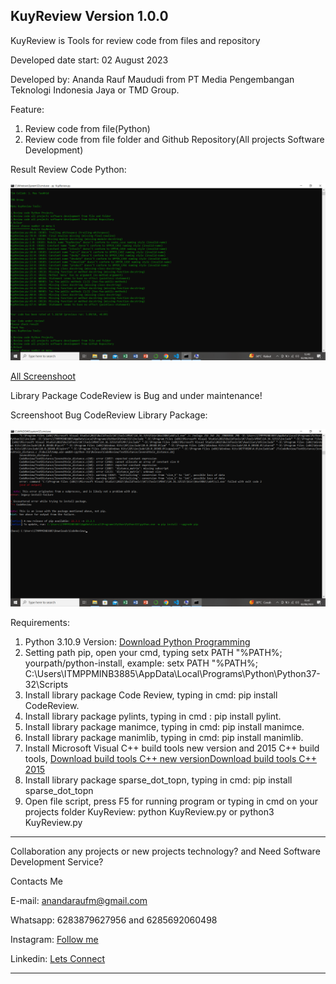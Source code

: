 KuyReview
Version 1.0.0
----------------------------------------------------------------------------------------------------------------------------------------------------------------------

KuyReview is Tools for review code from files and repository

Developed date start: 02 August 2023

Developed by: Ananda Rauf Maududi from PT Media Pengembangan Teknologi Indonesia Jaya or TMD Group.

Feature:
1. Review code from file(Python)
2. Review code from file folder and Github Repository(All projects Software Development)

Result Review Code Python:

![alt text](https://raw.githubusercontent.com/AnandaRauf/KuyReview/main/Screenshoot/ss8.png)

[All Screenshoot]("https://github.com/AnandaRauf/KuyReview/tree/main/Screenshoot")

Library Package CodeReview is Bug and under maintenance!

Screenshoot Bug CodeReview Library Package:

![alt text](https://raw.githubusercontent.com/AnandaRauf/KuyReview/main/Screenshoot/ss6.png)

Requirements:
1. Python 3.10.9 Version: [Download Python Programming](https://www.python.org/downloads/release/python-3109/)
2. Setting path pip, open your cmd, typing setx PATH "%PATH%; yourpath/python-install, example: setx PATH "%PATH%; C:\Users\ITMPPMINB3885\AppData\Local\Programs\Python\Python37-32\Scripts 
3. Install library package Code Review, typing in cmd: pip install CodeReview.
4. Install library package pylints, typing in cmd : pip install pylint.
5. Install library package manimce, typing in cmd: pip install manimce.
6. Install library package manimlib, typing in cmd: pip install manimlib.
7. Install Microsoft Visual C++ build tools new version and 2015 C++ build tools, [Download build tools C++ new version](https://visualstudio.microsoft.com/visual-cpp-build-tools/)[Download build tools C++ 2015](https://go.microsoft.com/fwlink/?LinkId=691126)
8. Install library package sparse_dot_topn, typing in cmd: pip install sparse_dot_topn
9. Open file script, press F5 for running program or typing in cmd on your projects folder KuyReview: python KuyReview.py or python3 KuyReview.py

----------------------------------------------------------------------------------------------------------------------------------------------------------------------

Collaboration any projects or new projects technology? and Need Software Development Service?

Contacts Me

E-mail: anandaraufm@gmail.com

Whatsapp: 6283879627956 and 6285692060498

Instagram: [Follow me](https://www.instagram.com/anandaraufm)

Linkedin: [Lets Connect](https://www.linkedin.com/in/ananda-rauf-maududi)

--------------------------------------------------------------------------------------------------------------------------------------------------------------------




